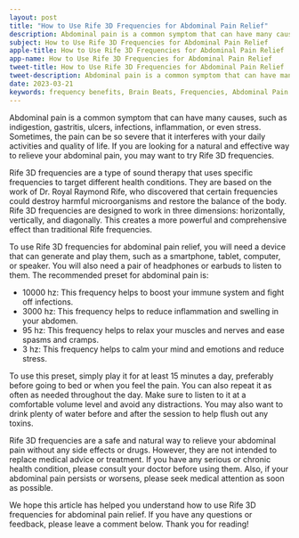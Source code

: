 ```yaml
---
layout: post
title: "How to Use Rife 3D Frequencies for Abdominal Pain Relief"
description: Abdominal pain is a common symptom that can have many causes, such as indigestion, gastritis, ulcers, infections, inflammation, or even stress.
subject: How to Use Rife 3D Frequencies for Abdominal Pain Relief
apple-title: How to Use Rife 3D Frequencies for Abdominal Pain Relief
app-name: How to Use Rife 3D Frequencies for Abdominal Pain Relief
tweet-title: How to Use Rife 3D Frequencies for Abdominal Pain Relief
tweet-description: Abdominal pain is a common symptom that can have many causes, such as indigestion, gastritis, ulcers, infections, inflammation, or even stress.
date: 2023-03-21
keywords: frequency benefits, Brain Beats, Frequencies, Abdominal Pain Relief Rife 3D frequencies, Brain wave entrainment, sound therapy
---
```


Abdominal pain is a common symptom that can have many causes, such as indigestion, gastritis, ulcers, infections, inflammation, or even stress. Sometimes, the pain can be so severe that it interferes with your daily activities and quality of life. If you are looking for a natural and effective way to relieve your abdominal pain, you may want to try Rife 3D frequencies.

Rife 3D frequencies are a type of sound therapy that uses specific frequencies to target different health conditions. They are based on the work of Dr. Royal Raymond Rife, who discovered that certain frequencies could destroy harmful microorganisms and restore the balance of the body. Rife 3D frequencies are designed to work in three dimensions: horizontally, vertically, and diagonally. This creates a more powerful and comprehensive effect than traditional Rife frequencies.

To use Rife 3D frequencies for abdominal pain relief, you will need a device that can generate and play them, such as a smartphone, tablet, computer, or speaker. You will also need a pair of headphones or earbuds to listen to them. The recommended preset for abdominal pain is:

- 10000 hz: This frequency helps to boost your immune system and fight off infections.
- 3000 hz: This frequency helps to reduce inflammation and swelling in your abdomen.
- 95 hz: This frequency helps to relax your muscles and nerves and ease spasms and cramps.
- 3 hz: This frequency helps to calm your mind and emotions and reduce stress.

To use this preset, simply play it for at least 15 minutes a day, preferably before going to bed or when you feel the pain. You can also repeat it as often as needed throughout the day. Make sure to listen to it at a comfortable volume level and avoid any distractions. You may also want to drink plenty of water before and after the session to help flush out any toxins.

Rife 3D frequencies are a safe and natural way to relieve your abdominal pain without any side effects or drugs. However, they are not intended to replace medical advice or treatment. If you have any serious or chronic health condition, please consult your doctor before using them. Also, if your abdominal pain persists or worsens, please seek medical attention as soon as possible.

We hope this article has helped you understand how to use Rife 3D frequencies for abdominal pain relief. If you have any questions or feedback, please leave a comment below. Thank you for reading!